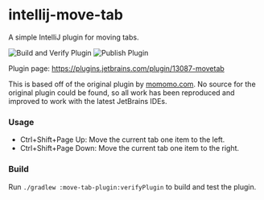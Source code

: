 # intellij-move-tab
A simple IntelliJ plugin for moving tabs.

![Build and Verify Plugin](https://github.com/mikejhill/intellij-move-tab/workflows/Build%20and%20Verify%20Plugin/badge.svg)
![Publish Plugin](https://github.com/mikejhill/intellij-move-tab/workflows/Publish%20Plugin/badge.svg)

Plugin page: https://plugins.jetbrains.com/plugin/13087-movetab

This is based off of the original plugin by <a href="https://plugins.jetbrains.com/plugin/8443-a-move-tab-left-and-right-using-the-keyboard-plugin--by-momomo-com">momomo.com</a>. No source for the original plugin could be found, so all work has been reproduced and improved to work with the latest JetBrains IDEs.

### Usage

* Ctrl+Shift+Page Up: Move the current tab one item to the left.
* Ctrl+Shift+Page Down: Move the current tab one item to the right.

### Build

Run `./gradlew :move-tab-plugin:verifyPlugin` to build and test the plugin.
